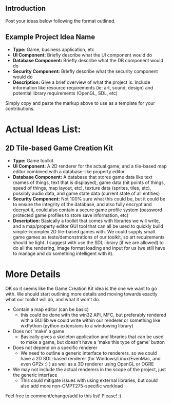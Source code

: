 ## Introduction ##

Post your ideas below following the format outlined.

## Example Project Idea Name ##
  * **Type:** Game, business application, etc
  * **UI Component:** Briefly describe what the UI component would do
  * **Database Component:** Briefly describe what the DB component would do
  * **Security Component:** Briefly describe what the security component would do
  * **Description:** Give a brief overview of what the project is. Include information like resource requirements (ie: art, sound, design) and potential library requirements (OpenGL, SDL, etc)

Simply copy and paste the markup above to use as a template for your contributions.

# Actual Ideas List: #

## 2D Tile-based Game Creation Kit ##
  * **Type:** Game toolkit
  * **UI Component:** A 2D renderer for the actual game, and a tile-based map editor combined with a database-like property editor
  * **Database Component:** A database that stores game data like text (names of things, text that is displayed), game data (hit points of things, speed of things, map layout, etc), texture data (sprites, tiles, etc), possibly audio data, and game state data (current state of all entities)
  * **Security Component:** Not 100% sure what this could be, but it could be to ensure the integrity of the database, and also fully encrypt and decrypt it, could also contain a secure game profile system (password protected game profiles to store save information, etc)
  * **Description:** Basically a toolkit that comes with libraries we will write, and a map/property editor GUI tool that can all be used to quickly build simple->complex 2D tile-based games with. We could supply small game games as tests/demonstrations of our toolkit, so art requirements should be light. I suggest with use the SDL library (if we are allowed) to do all the rendering, image format loading and input for us (we still have to manage and do something intelligent with it).

# More Details #

OK so it seems like the Game Creation Kit idea is the one we want to go with. We should start outlining more details and moving towards exactly what our toolkit will do, and what it won't do.

  * Contain a map editor (can be basic)
    * this could be done with the win32 API, MFC, but preferably rendered with a GUI lib we could write within our renderer or something like wxPython (python extensions to a windowing library)
  * Does not 'make' a game
    * Basically gives a skeleton application and libraries that can be used to make a game, but doesn't have a 'make this type of game' button
  * Does not depend on a specific renderer
    * We need to outline a generic interface to renderers, so we could have a 2D SDL-based renderer (for Windows/Linux/EvenMac, and even GP2x :) ) as well as a 3D renderer using OpenGL or OGRE
  * We may not include the actual renderers in the scope of the project, just the generic interface
    * This could mitigate issues with using external libraries, but could also add more non-CMPT275-specific workload

Feel free to comment/change/add to this list! Please! :)
